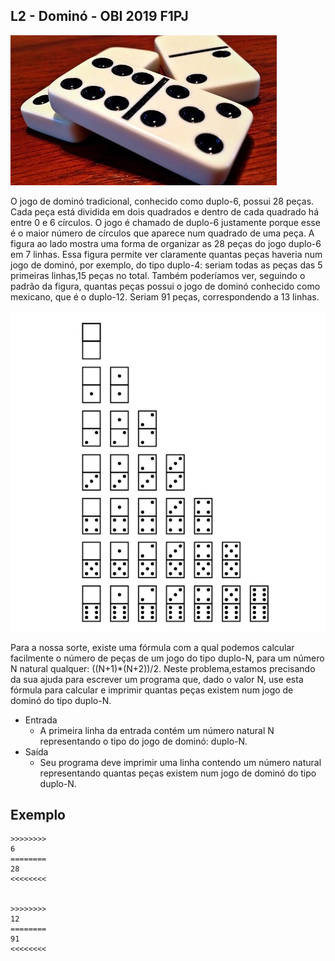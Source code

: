 ## L2 - Dominó - OBI 2019 F1PJ
[](solver.c)
![](cover.jpg)

O jogo de dominó tradicional, conhecido como duplo-6, possui 28 peças. Cada peça está dividida em dois quadrados e dentro de cada quadrado há entre 0 e 6 círculos. O jogo é chamado de duplo-6 justamente porque esse é o maior número de círculos que aparece num quadrado de uma peça. A figura ao lado mostra uma forma de organizar as 28 peças do jogo duplo-6 em 7 linhas. Essa figura permite ver claramente quantas peças haveria num jogo de dominó, por exemplo, do tipo duplo-4: seriam todas as peças das 5 primeiras linhas,15 peças no total. Também poderíamos ver, seguindo o padrão da figura, quantas peças possui o jogo de dominó conhecido como mexicano, que é o duplo-12. Seriam 91 peças, correspondendo a 13 linhas.

![](image.png)

Para a nossa sorte, existe uma fórmula com a qual podemos calcular facilmente o número de peças de um jogo do tipo duplo-N, para um número N natural qualquer: ((N+1)*(N+2))/2. Neste problema,estamos precisando da sua ajuda para escrever um programa que, dado o valor N, use esta fórmula para calcular e imprimir quantas peças existem num jogo de dominó do tipo duplo-N.

- Entrada
    - A primeira linha da entrada contém um número natural N representando o tipo do jogo de dominó: duplo-N.
- Saída
    - Seu programa deve imprimir uma linha contendo um número natural representando quantas peças existem num jogo de dominó do tipo duplo-N.

## Exemplo
```
>>>>>>>>
6
========
28
<<<<<<<<


>>>>>>>>
12
========
91
<<<<<<<<

```